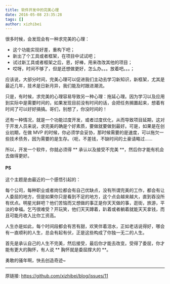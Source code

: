 ```yaml
---
title: 软件开发中的完美心理
date: 2016-05-08 23:35:28
tags: []
author: xizhibei
---
```

很多时候，会发现会有一种求完美的心理：
- 这个功能实现好差，重构下吧；
- 新出了个工具或者框架，在项目中试试吧；
- 试过新工具或者框架之后，恩，好棒，用来改改其他的项目；
- 哎呀，时间不够了，但是还想做更好，怎么办。。。放着吧。。。；

应该说，大部分时间，完美心理可以促进我们主动去学习新知识，新框架，尤其是最近几年，技术是日新月异，我们能及时跟进潮流。

只是，有时候，求完美的心理容易导致另一种心理：拖延心理。因为学习以及应用到实际中是需要时间的，如果发现目前没有时间的话，会把任务搁置起来，想着有时间了可以好好搞搞。哥们，别想了，你没时间的！

还有一种情况，就是一个功能过度开发，或者过度优化，从而导致项目延期，这对于开发人员来说，求完美的确是个好素质，要做就要做到最好。可是，如果是在创业初期，在做 MVP 的时候，你必须学会妥协，那时候需要的是速度，可以拖欠一些技术债务，因为需要的是生存。（呃，不差钱，不缺时间的土豪请略过……

所以，开发一个软件，你就必须得 ** 承认以及接受不完美 **，然后你才能有机会去做得更好。
#### PS

这个主题是由最近的一个感悟引起的：

每个公司，每种职业或者岗位都会有自己优缺点，没有所谓完美的工作，都会有让人委屈的地方，但是如果你只是看到不足的地方，这个点会越来越大，直到吞没所有优点。明星光鲜吧？他们苦恼而又想做的事正是你天天做的事，逛街，旅游，平淡的幸福。乞丐很难受？开玩笑，他们天天蹲着，趴着或者躺着就能天天拿钱，而且可能月收入比你工资高。

人生亦是如此，每个时间段都会有苦有甜，欢笑伴着泪水，正如老话说得好，哪会有一直顺利的人生，总会有起有伏，正是这些构成了你独一无二的人生。

首先是承认自己的人生不完美，然后接受，最后你才能去改变。受得了委屈，你才能有更大的胸怀，有人说 ** 胸怀就是委屈撑大的 **。

勇敢的骚年啊，快去创造奇迹~


***
原链接: https://github.com/xizhibei/blog/issues/11
